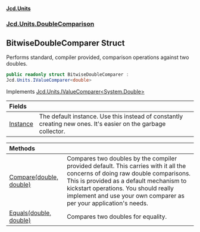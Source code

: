 #### [Jcd.Units](index.md 'index')
### [Jcd.Units.DoubleComparison](Jcd.Units.DoubleComparison.md 'Jcd.Units.DoubleComparison')

## BitwiseDoubleComparer Struct

Performs standard, compiler provided, comparison operations against two doubles.

```csharp
public readonly struct BitwiseDoubleComparer :
Jcd.Units.IValueComparer<double>
```

Implements [Jcd.Units.IValueComparer&lt;](IValueComparer_T_.md 'Jcd.Units.IValueComparer<T>')[System.Double](https://docs.microsoft.com/en-us/dotnet/api/System.Double 'System.Double')[&gt;](IValueComparer_T_.md 'Jcd.Units.IValueComparer<T>')

| Fields | |
| :--- | :--- |
| [Instance](BitwiseDoubleComparer.Instance.md 'Jcd.Units.DoubleComparison.BitwiseDoubleComparer.Instance') | The default instance. Use this instead of constantly creating new ones. It's easier on the garbage collector. |

| Methods | |
| :--- | :--- |
| [Compare(double, double)](BitwiseDoubleComparer.Compare.m5n3zbf+p9s3+VUE389Rhg.md 'Jcd.Units.DoubleComparison.BitwiseDoubleComparer.Compare(double, double)') | Compares two doubles by the compiler provided default. This carries with it all the concerns of doing raw double comparisons. This is provided as a default mechanism to kickstart operations. You should really implement and use your own comparer as per your application's needs. |
| [Equals(double, double)](BitwiseDoubleComparer.Equals.mEmItaKhugxWaP+F6aPW8A.md 'Jcd.Units.DoubleComparison.BitwiseDoubleComparer.Equals(double, double)') | Compares two doubles for equality. |
